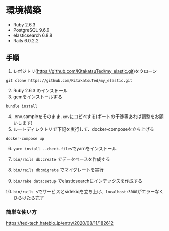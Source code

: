 # 環境構築
- Ruby 2.6.3
- PostgreSQL 9.6.9
- elasticsearch 6.8.8
- Rails 6.0.2.2

## 手順
1. レポジトリ(https://github.com/KitakatsuTed/my_elastic.git)をクローン

`git clone https://github.com/KitakatsuTed/my_elastic.git`

2. Ruby 2.6.3 のインストール
3. gemをインストールする

`bundle install`

4. .env.sampleをそのまま`.env`にコピペする(ポートの干渉等あれば調整をお願いします)
5. ルートディレクトリで下記を実行して、docker-composeを立ち上げる

`docker-compose up`

6. `yarn install --check-files`でyarnをインストール

7. `bin/rails db:create` でデータベースを作成する
8. `bin/rails db:migrate` でマイグレートを実行
9. `bin/rake data:setup` でelasticsearchにインデックスを作成する
10. `bin/rails s`でサービスとsidekiqを立ち上げ、`localhost:3000`がエラーなくひらけたら完了

### 簡単な使い方
https://ted-tech.hateblo.jp/entry/2020/08/11/182612
